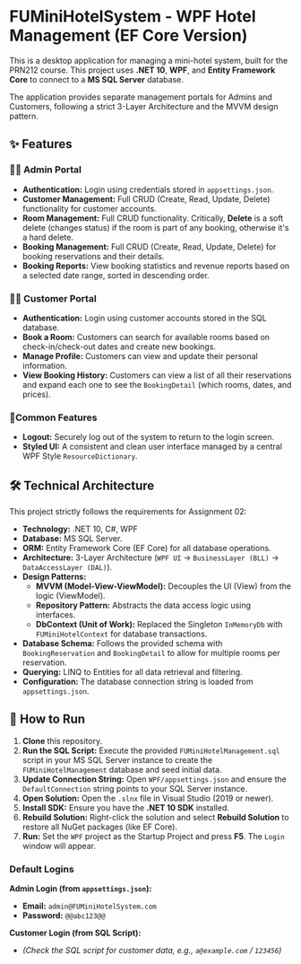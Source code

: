 # FUMiniHotelSystem - WPF Hotel Management (EF Core Version)

This is a desktop application for managing a mini-hotel system, built for the PRN212 course. This project uses **.NET 10**, **WPF**, and **Entity Framework Core** to connect to a **MS SQL Server** database.

The application provides separate management portals for Admins and Customers, following a strict 3-Layer Architecture and the MVVM design pattern.

## ✨ Features

### 👨‍💼 Admin Portal
* **Authentication:** Login using credentials stored in `appsettings.json`.
* **Customer Management:** Full CRUD (Create, Read, Update, Delete) functionality for customer accounts.
* **Room Management:** Full CRUD functionality. Critically, **Delete** is a soft delete (changes status) if the room is part of any booking, otherwise it's a hard delete.
* **Booking Management:** Full CRUD (Create, Read, Update, Delete) for booking reservations and their details.
* **Booking Reports:** View booking statistics and revenue reports based on a selected date range, sorted in descending order.

### 👩‍💻 Customer Portal
* **Authentication:** Login using customer accounts stored in the SQL database.
* **Book a Room:** Customers can search for available rooms based on check-in/check-out dates and create new bookings.
* **Manage Profile:** Customers can view and update their personal information.
* **View Booking History:** Customers can view a list of all their reservations and expand each one to see the `BookingDetail` (which rooms, dates, and prices).

### 🚀Common Features
* **Logout:** Securely log out of the system to return to the login screen.
* **Styled UI:** A consistent and clean user interface managed by a central WPF Style `ResourceDictionary`.

## 🛠️ Technical Architecture

This project strictly follows the requirements for Assignment 02:

* **Technology:** .NET 10, C#, WPF
* **Database:** MS SQL Server.
* **ORM:** Entity Framework Core (EF Core) for all database operations.
* **Architecture:** 3-Layer Architecture (`WPF UI` -> `BusinessLayer (BLL)` -> `DataAccessLayer (DAL)`).
* **Design Patterns:**
    * **MVVM (Model-View-ViewModel):** Decouples the UI (View) from the logic (ViewModel).
    * **Repository Pattern:** Abstracts the data access logic using interfaces.
    * **DbContext (Unit of Work):** Replaced the Singleton `InMemoryDb` with `FUMiniHotelContext` for database transactions.
* **Database Schema:** Follows the provided schema with `BookingReservation` and `BookingDetail` to allow for multiple rooms per reservation.
* **Querying:** LINQ to Entities for all data retrieval and filtering.
* **Configuration:** The database connection string is loaded from `appsettings.json`.

## 🚀 How to Run

1.  **Clone** this repository.
2.  **Run the SQL Script:** Execute the provided `FUMiniHotelManagement.sql` script in your MS SQL Server instance to create the `FUMiniHotelManagement` database and seed initial data.
3.  **Update Connection String:** Open `WPF/appsettings.json` and ensure the `DefaultConnection` string points to your SQL Server instance.
4.  **Open Solution:** Open the `.slnx` file in Visual Studio (2019 or newer).
5.  **Install SDK:** Ensure you have the **.NET 10 SDK** installed.
6.  **Rebuild Solution:** Right-click the solution and select **Rebuild Solution** to restore all NuGet packages (like EF Core).
7.  **Run:** Set the `WPF` project as the Startup Project and press **F5**. The `Login` window will appear.

### Default Logins

**Admin Login (from `appsettings.json`):**
* **Email:** `admin@FUMiniHotelSystem.com` 
* **Password:** `@@abc123@@` 

**Customer Login (from SQL Script):**
* *(Check the SQL script for customer data, e.g., `a@example.com` / `123456`)*

